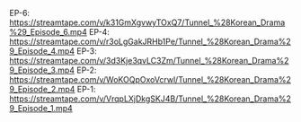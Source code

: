 
EP-6:  https://streamtape.com/v/k31GmXgvwyTOxQ7/Tunnel_%28Korean_Drama%29_Episode_6.mp4
EP-4:  https://streamtape.com/v/r3oLgGakJRHb1Pe/Tunnel_%28Korean_Drama%29_Episode_4.mp4
EP-3:  https://streamtape.com/v/3d3Kje3qvLC3Zm/Tunnel_%28Korean_Drama%29_Episode_3.mp4
EP-2:  https://streamtape.com/v/WoKOQpOxoVcrwl/Tunnel_%28Korean_Drama%29_Episode_2.mp4
EP-1:  https://streamtape.com/v/VrqpLXjDkgSKJ4B/Tunnel_%28Korean_Drama%29_Episode_1.mp4
